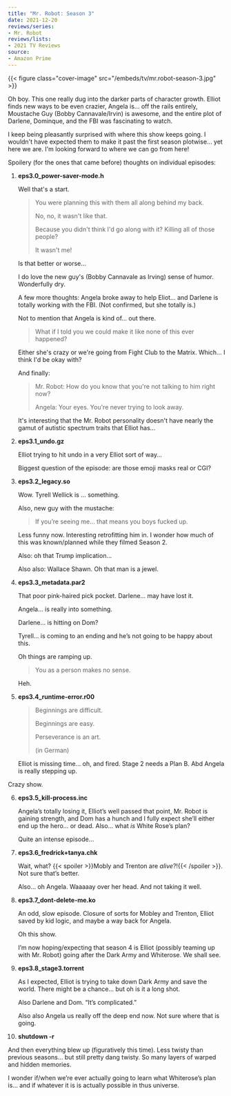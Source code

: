 ```yaml
---
title: "Mr. Robot: Season 3"
date: 2021-12-20
reviews/series:
- Mr. Robot
reviews/lists:
- 2021 TV Reviews
source:
- Amazon Prime
---
```

{{< figure class="cover-image" src="/embeds/tv/mr.robot-season-3.jpg" >}}

Oh boy. This one really dug into the darker parts of character growth. Elliot finds new ways to be even crazier, Angela is... off the rails entirely, Moustache Guy (Bobby Cannavale/Irvin) is awesome, and the entire plot of Darlene, Dominque, and the FBI was fascinating to watch. 

I keep being pleasantly surprised with where this show keeps going. I wouldn't have expected them to make it past the first season plotwise... yet here we are. I'm looking forward to where we can go from here!

<!--more-->

Spoilery (for the ones that came before) thoughts on individual episodes:

1. **eps3.0_power-saver-mode.h**

   Well that's a start.

   > You were planning this with them all along behind my back.
   >
   > No, no, it wasn't like that.
   >
   > Because you didn't think I'd go along with it? Killing all of those people?
   >
   > It wasn't me!

   Is that better or worse…

   I do love the new guy's (Bobby Cannavale as Irving) sense of humor. Wonderfully dry.

   A few more thoughts: Angela broke away to help Eliot… and Darlene is totally working with the FBI. (Not confirmed, but she totally is.)

   Not to mention that Angela is kind of... out there.

   > What if I told you we could make it like none of this ever happened?

   Either she's crazy or we're going from Fight Club to the Matrix. Which... I think I'd be okay with?

   And finally:

   > Mr. Robot: How do you know that you're not talking to him right now?
   >
   > Angela: Your eyes. You're never trying to look away.

   It's interesting that the Mr. Robot personality doesn't have nearly the gamut of autistic spectrum traits that Elliot has...

2. **eps3.1_undo.gz**

   Elliot trying to hit undo in a very Elliot sort of way…

   Biggest question of the episode: are those emoji masks real or CGI?

3. **eps3.2_legacy.so**

   Wow. Tyrell Wellick is … something.

   Also, new guy with the mustache:

   > If you’re seeing me… that means you boys fucked up.

   Less funny now. Interesting retrofitting him in. I wonder how much of this was known/planned while they filmed Season 2.

   Also: oh that Trump implication…

   Also also: Wallace Shawn. Oh that man is a jewel.

4. **eps3.3_metadata.par2**

   That poor pink-haired pick pocket. Darlene… may have lost it.

   Angela… is really into something.

   Darlene… is hitting on Dom?

   Tyrell… is coming to an ending and he’s not going to be happy about this.

   Oh things are ramping up.

   > You as a person makes no sense.

   Heh.

5. **eps3.4_runtime-error.r00**

   > Beginnings are difficult.
   >
   > Beginnings are easy.
   >
   > Perseverance is an art.
   >
   > (in German)

   Elliot is missing time… oh, and fired. Stage 2 needs a Plan B. Abd Angela is really stepping up. 

  Crazy show. 

6. **eps3.5_kill-process.inc**


   Angela’s totally losing it, Elliot’s well passed that point, Mr. Robot is gaining strength, and Dom has a hunch and I fully expect she’ll either end up the hero… or dead. Also… what *is* White Rose’s plan?

   Quite an intense episode…

7. **eps3.6_fredrick+tanya.chk**

   Wait, what? {{< spoiler >}}Mobly and Trenton are *alive*?!{{< /spoiler >}}. Not sure that’s better. 

   Also… oh Angela. Waaaaay over her head. And not taking it well. 

8. **eps3.7_dont-delete-me.ko**

   An odd, slow episode. Closure of sorts for Mobley and Trenton, Elliot saved by kid logic, and maybe a way back for Angela. 

   Oh this show. 

   I’m now hoping/expecting that season 4 is Elliot (possibly teaming up with Mr. Robot) going after the Dark Army and Whiterose. We shall see. 

9. **eps3.8_stage3.torrent**

   As I expected, Elliot is trying to take down Dark Army and save the world. There might be a chance… but oh is it a long shot. 

   Also Darlene and Dom. “It’s complicated.”

   Also also Angela us really off the deep end now. Not sure where that is going. 

10. **shutdown -r**

   And then everything blew up (figuratively this time). Less twisty than previous seasons… but still pretty dang twisty. So many layers of warped and hidden memories. 

   I wonder if/when we’re ever actually going to learn what Whiterose’s plan is… and if whatever it is is actually possible in thus universe. 
